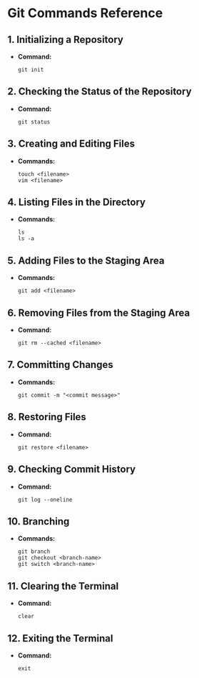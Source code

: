 # Git Commands Reference

## 1. Initializing a Repository
- **Command:**
  ```
  git init
  ```

## 2. Checking the Status of the Repository
- **Command:**
  ```
  git status
  ```

## 3. Creating and Editing Files
- **Commands:**
  ```
  touch <filename>
  vim <filename>
  ```

## 4. Listing Files in the Directory
- **Commands:**
  ```
  ls
  ls -a
  ```

## 5. Adding Files to the Staging Area
- **Commands:**
  ```
  git add <filename>
  ```

## 6. Removing Files from the Staging Area
- **Command:**
  ```
  git rm --cached <filename>
  ```

## 7. Committing Changes
- **Commands:**
  ```
  git commit -m "<commit message>"
  ```

## 8. Restoring Files
- **Command:**
  ```
  git restore <filename>
  ```

## 9. Checking Commit History
- **Command:**
  ```
  git log --oneline
  ```

## 10. Branching
- **Commands:**
  ```
  git branch
  git checkout <branch-name>
  git switch <branch-name>
  ```

## 11. Clearing the Terminal
- **Command:**
  ```
  clear
  ```

## 12. Exiting the Terminal
- **Command:**
  ```
  exit
  ```

